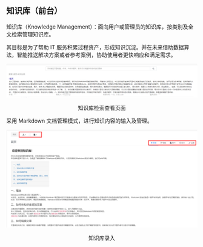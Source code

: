 ## 知识库（前台）

知识库（Knowledge Management）：面向用户或管理员的知识库，按类别及全文检索管理知识库。

其目标是为了帮助 IT 服务积累过程资产，形成知识沉淀。并在未来借助数据算法，智能推送解决方案或者参考案例，协助使用者更快响应和满足需求。

![](../../media/459619c6bcdb0eb3418e492162628941.png)

<center>知识库检索查看页面</center>

采用 Markdown 文档管理模式，进行知识内容的输入及管理。

![](../../media/3089c55275705bb1844078c8c73cb077.png)

<center>知识库录入</center>